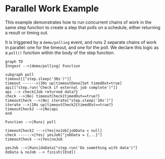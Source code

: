# Parallel Work Example

This example demonstrates how to run concurrent chains of work in the same step function to create a step that polls on a schedule, either returning a result or timing out.

It is triggered by a `demo/polling` event, and runs 2 separate chains of work in parallel: one for the timeout, and one for the poll. We declare this logic as a `poll()` function within the body of the step function.

```mermaid
graph TD
Inngest -->|demo/polling| Function

subgraph poll
timeout[["step.sleep('30s')"]]
timeout ------>|30s up|timeoutDone[Set timedOut=true]
api[["step.run('Check if external job complete')"]]
api --> check{Job returned data?}
check -->|No| timeoutCheck{timedOut==true?}
timeoutCheck -->|No| iterate["step.sleep('10s')"]
iterate -->|10s up|timeoutCheck2{timedOut==true?}
timeoutCheck2 -->|No|api
end

Function -->|Runs| poll

timeoutCheck2 --->|Yes|noJob[jobData = null]
check ------>|Yes| yesJob["jobData = {...}"]
timeoutCheck -->|Yes|noJob

yesJob -->|Runs|doData["step.run('Do something with data')"]
doData & noJob --> finish([End])
```
